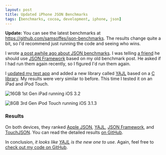 ```yaml
---
layout: post
title: Updated iPhone JSON Benchmarks
tags: [benchmarks, cocoa, development, iphone, json]
---
```


**Update:** You can see the latest benchmarks at <https://github.com/samsoffes/json-benchmarks>. The results change quite a bit, so I'd recommend just running the code and seeing who wins.

I wrote [a post awhile ago about JSON benchmarks](http://samsoff.es/posts/iphone-json-benchmarks). I was telling [a friend](http://twitter.com/lukeredpath) he should use [JSON Framework][] based on my old benchmark post. He asked if I had run them again recently, so I figured I'd run them again.

I [updated my test app](http://github.com/samsoffes/json-benchmarks/commit/18ec5f34a46b8c973aa301fe738753ce52c12f4d) and added a new library called [YAJL][] based on a [C library](http://lloyd.github.com/yajl/). My results were very similar to before. This time I tested it on an iPad and iPod Touch.

![16GB 1st Gen iPad running iOS 3.2](http://assets.samsoff.es/posts/updated-iphone-json-benchmarks/ipad-json-benchmarks.png)

![8GB 3rd Gen iPod Touch running iOS 3.1.3](http://assets.samsoff.es/posts/updated-iphone-json-benchmarks/ipod-json-benchmarks.png)

### Results

On both devices, they ranked [Apple JSON][], [YAJL][], [JSON Framework][], and [TouchJSON][]. You can read the detailed results [on GitHub](http://github.com/samsoffes/json-benchmarks/blob/18ec5f34a46b8c973aa301fe738753ce52c12f4d/Readme.markdown).

In conclusion, *it looks like [YAJL][] is the new one to use*. Again, feel free to [check out my code on GitHub](http://github.com/samsoffes/json-benchmarks).

[TouchJSON]: http://code.google.com/p/touchcode/
[JSON Framework]: http://code.google.com/p/json-framework/
[Apple JSON]: http://samsoff.es/post/parsing-json-with-the-iphones-private-json-framework
[YAJL]: http://github.com/gabriel/yajl-objc
